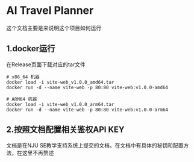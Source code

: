 # AI Travel Planner

这个文档主要是来说明这个项目如何运行

## 1.docker运行

在Release页面下载对应的tar文件
```
# x86_64 机器
docker load -i vite-web_v1.0.0_amd64.tar
docker run -d --name vite-web -p 80:80 vite-web:v1.0.0-amd64

# ARM64 机器
docker load -i vite-web_v1.0.0_arm64.tar
docker run -d --name vite-web -p 80:80 vite-web:v1.0.0-arm64

```

## 2.按照文档配置相关鉴权API KEY
文档是在NJU SE教学支持系统上提交的文档，在文档中有具体的秘钥和配置方法，在这里不再赘述